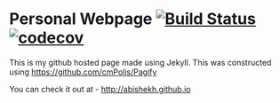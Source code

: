# Personal Webpage [![Build Status](https://travis-ci.com/abishekh/abishekh.github.io.svg?token=qJJPgyrjgoNss7XyXMyt&branch=master)](https://travis-ci.com/abishekh/abishekh.github.io) [![codecov](https://codecov.io/gh/abishekh/abishekh.github.io/branch/master/graph/badge.svg?token=1KE4Ra8Wkx)](https://codecov.io/gh/abishekh/abishekh.github.io)



This is my github hosted page made using Jekyll.
This was constructed using https://github.com/cmPolis/Pagify

You can check it out at - http://abishekh.github.io
